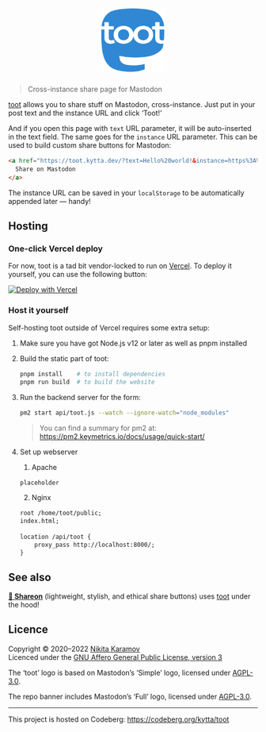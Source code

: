 <h1 align="center"><img src="assets/logo.svg" width="128" height="128" alt="toot"></h1>

> Cross-instance share page for Mastodon

[toot] allows you to share stuff on Mastodon, cross-instance. Just put in your
post text and the instance URL and click ‘Toot!’

And if you open this page with `text` URL parameter, it will be auto-inserted
in the text field. The same goes for the `instance` URL parameter. This can be
used to build custom share buttons for Mastodon:

```html
<a href="https://toot.kytta.dev/?text=Hello%20world!&instance=https%3A%2F%2Fmastodon.xyz">
  Share on Mastodon
</a>
```

The instance URL can be saved in your `localStorage` to be automatically
appended later — handy!

## Hosting

### One-click Vercel deploy

For now, toot is a tad bit vendor-locked to run on
[Vercel](https://vercel.com/). To deploy it yourself, you can use the following
button:

[![Deploy with Vercel](https://vercel.com/button)](https://vercel.com/new/clone?repository-url=https%3A%2F%2Fgithub.com%2Fkytta%2Ftoot)

### Host it yourself

Self-hosting toot outside of Vercel requires some extra setup:

1. Make sure you have got Node.js v12 or later as well as pnpm installed

2. Build the static part of toot:

   ```sh
   pnpm install    # to install dependencies
   pnpm run build  # to build the website
   ```

3. Run the backend server for the form:

   ```sh
   pm2 start api/toot.js --watch --ignore-watch="node_modules"
   ```
   > You can find a summary for pm2 at: https://pm2.keymetrics.io/docs/usage/quick-start/

4. Set up webserver
   1. Apache
    ```
    placeholder
    ```

   2. Nginx
    ```
    root /home/toot/public;
    index.html;

    location /api/toot {
        proxy_pass http://localhost:8000/;
    }
    ```

## See also

**[📯 Shareon](https://shareon.js.org)**
  (lightweight, stylish, and ethical share buttons) uses [toot] under the hood!

## Licence

Copyright © 2020–2022 [Nikita Karamov](https://www.kytta.dev/)  
Licenced under the [GNU Affero General Public License, version 3](https://spdx.org/licenses/AGPL-3.0-only.html)

The ‘toot’ logo is based on Mastodon’s ‘Simple’ logo, licensed under [AGPL-3.0](https://www.gnu.org/licenses/agpl-3.0.html).

The repo banner includes Mastodon’s ‘Full’ logo, licensed under [AGPL-3.0](https://www.gnu.org/licenses/agpl-3.0.html).

----

This project is hosted on Codeberg: <https://codeberg.org/kytta/toot>

[toot]: https://toot.kytta.dev/
